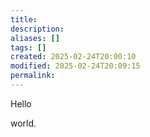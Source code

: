 ```yaml
---
title: 
description: 
aliases: []
tags: []
created: 2025-02-24T20:00:10
modified: 2025-02-24T20:09:15
permalink:
---
```


Hello

world.
